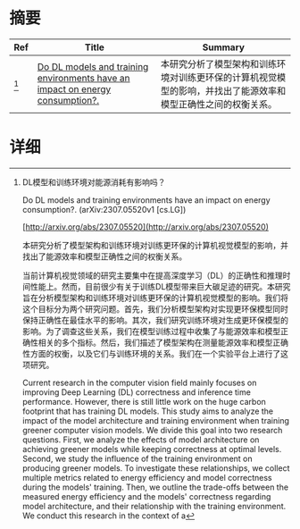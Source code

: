 # 摘要

| Ref | Title | Summary |
| --- | --- | --- |
| [^1] | [Do DL models and training environments have an impact on energy consumption?.](http://arxiv.org/abs/2307.05520) | 本研究分析了模型架构和训练环境对训练更环保的计算机视觉模型的影响，并找出了能源效率和模型正确性之间的权衡关系。 |

# 详细

[^1]: DL模型和训练环境对能源消耗有影响吗？

    Do DL models and training environments have an impact on energy consumption?. (arXiv:2307.05520v1 [cs.LG])

    [http://arxiv.org/abs/2307.05520](http://arxiv.org/abs/2307.05520)

    本研究分析了模型架构和训练环境对训练更环保的计算机视觉模型的影响，并找出了能源效率和模型正确性之间的权衡关系。

    

    当前计算机视觉领域的研究主要集中在提高深度学习（DL）的正确性和推理时间性能上。然而，目前很少有关于训练DL模型带来巨大碳足迹的研究。本研究旨在分析模型架构和训练环境对训练更环保的计算机视觉模型的影响。我们将这个目标分为两个研究问题。首先，我们分析模型架构对实现更环保模型同时保持正确性在最佳水平的影响。其次，我们研究训练环境对生成更环保模型的影响。为了调查这些关系，我们在模型训练过程中收集了与能源效率和模型正确性相关的多个指标。然后，我们描述了模型架构在测量能源效率和模型正确性方面的权衡，以及它们与训练环境的关系。我们在一个实验平台上进行了这项研究。

    Current research in the computer vision field mainly focuses on improving Deep Learning (DL) correctness and inference time performance. However, there is still little work on the huge carbon footprint that has training DL models. This study aims to analyze the impact of the model architecture and training environment when training greener computer vision models. We divide this goal into two research questions. First, we analyze the effects of model architecture on achieving greener models while keeping correctness at optimal levels. Second, we study the influence of the training environment on producing greener models. To investigate these relationships, we collect multiple metrics related to energy efficiency and model correctness during the models' training. Then, we outline the trade-offs between the measured energy efficiency and the models' correctness regarding model architecture, and their relationship with the training environment. We conduct this research in the context of a 
    

